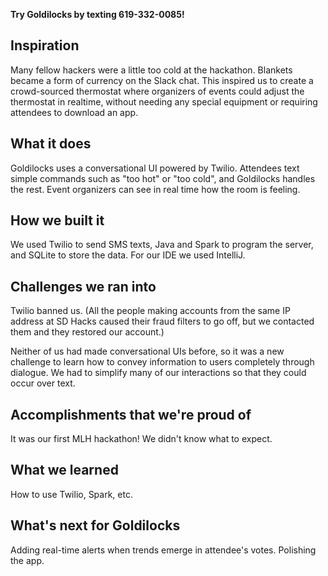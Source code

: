 **Try Goldilocks by texting 619-332-0085!**

## Inspiration

Many fellow hackers were a little too cold at the hackathon. Blankets became a form of currency on the Slack chat. This inspired us to create a crowd-sourced thermostat where organizers of events could adjust the thermostat in realtime, without needing any special equipment or requiring attendees to download an app.

## What it does

Goldilocks uses a conversational UI powered by Twilio. Attendees text simple commands such as "too hot" or "too cold", and Goldilocks handles the rest. Event organizers can see in real time how the room is feeling.

## How we built it

We used Twilio to send SMS texts, Java and Spark to program the server, and SQLite to store the data. For our IDE we used IntelliJ.

## Challenges we ran into

Twilio banned us. (All the people making accounts from the same IP address at SD Hacks caused their fraud filters to go off, but we contacted them and they restored our account.)

Neither of us had made conversational UIs before, so it was a new challenge to learn how to convey information to users completely through dialogue. We had to simplify many of our interactions so that they could occur over text.

## Accomplishments that we're proud of

It was our first MLH hackathon! We didn't know what to expect. 

## What we learned

How to use Twilio, Spark, etc.

## What's next for Goldilocks

Adding real-time alerts when trends emerge in attendee's votes. Polishing the app.
